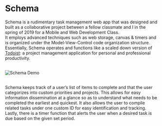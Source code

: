 # Schema
Schema is a rudimentary task management web app that was designed and built as a collaborative project between a fellow classmate and I in the spring of 2019 for a Mobile and Web Development Class. 
<br /> It employs advanced techniques such as web storage, canvas & timers and is organized under the Model-View-Control code organization structure. Essentially, Schema operates and functions like a scaled down version of [Todoist](https://todoist.com): a project management application for personal and professional productivity.

<br />![Schema Demo](https://raw.githubusercontent.com/namponsah/Schema/main/documentation/demo%201920_1080%20viewport.PNG "Schema Demo")

<br /> Schema keeps track of a user’s list of items to complete and that the user categorizes into custom priorities and projects. This allows for easy information dissemination at a
glance so as to understand what needs to be completed the earliest and quickest. It also allows the user to compile related tasks under one custom ID for easy identification and tracking. Lastly, there is a timer function that alerts the user when a desired task is due based on the given set period. 